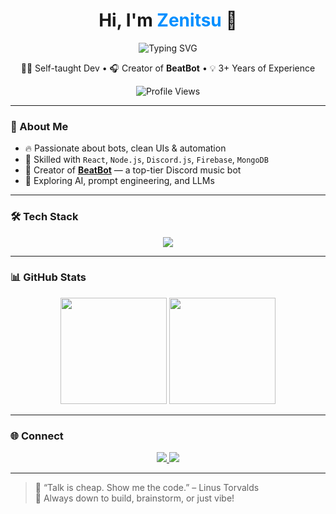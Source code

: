 <h1 align="center">
  Hi, I'm <span style="color:#008fff;">Zenitsu</span> 👋
</h1>

<p align="center">
  <img src="https://readme-typing-svg.demolab.com?font=Fira+Code&weight=500&pause=1000&color=008FFF&center=true&vCenter=true&width=440&lines=Full+Stack+Developer;Discord+Bot+Expert;BeatBot+Creator;JavaScript+%7C+React+%7C+Node+%7C+AI" alt="Typing SVG" />
</p>

<p align="center">
  👨‍💻 Self-taught Dev • 🎧 Creator of <b>BeatBot</b> • 💡 3+ Years of Experience
</p>

<p align="center">
  <img src="https://komarev.com/ghpvc/?username=zenitsucodex&label=Visitors&color=008fff&style=flat-square" alt="Profile Views" />
</p>

---

### 🔹 About Me

- 🔥 Passionate about bots, clean UIs & automation  
- 💬 Skilled with `React`, `Node.js`, `Discord.js`, `Firebase`, `MongoDB`  
- 🚀 Creator of [**BeatBot**](https://getbeatbot.vercel.app) — a top-tier Discord music bot  
- 🤖 Exploring AI, prompt engineering, and LLMs

---

### 🛠️ Tech Stack

<p align="center">
  <img src="https://skillicons.dev/icons?i=js,ts,react,nodejs,tailwind,firebase,mongodb,html,css,git,github,vscode,py&theme=dark" />
</p>

---

### 📊 GitHub Stats

<p align="center">
  <img src="https://github-readme-stats.vercel.app/api?username=zenitsucodex&show_icons=true&theme=react&border_color=008fff&title_color=008fff" height="170px"/>
  <img src="https://github-readme-stats.vercel.app/api/top-langs/?username=zenitsucodex&layout=compact&theme=react&border_color=008fff&title_color=008fff" height="170px"/>
</p>

---

### 🌐 Connect

<p align="center">
  <a href="https://discord.gg/VGM2kPJPzN">
    <img src="https://img.shields.io/badge/Join%20Discord-BeatBot%20Server-5865F2?style=for-the-badge&logo=discord&logoColor=white" />
  </a>
  <a href="https://github.com/zenitsucodex">
    <img src="https://img.shields.io/badge/GitHub-zenitsucodex-000?style=for-the-badge&logo=github" />
  </a>
</p>

---

> 🧠 “Talk is cheap. Show me the code.” – Linus Torvalds  
> 💬 Always down to build, brainstorm, or just vibe!
